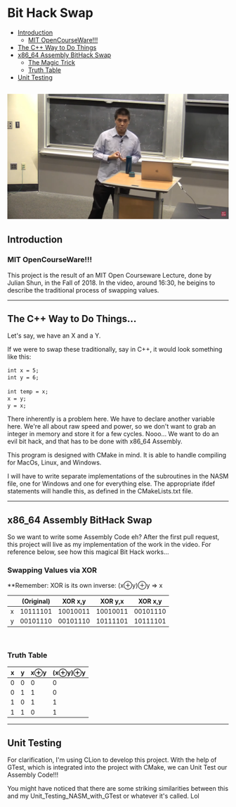 # Bit Hack Swap

* [Introduction](#introduction)
    + [MIT OpenCourseWare!!!](#mit-opencourseware)
* [The C++ Way to Do Things](#the-c-way-to-do-things)
* [x86_64 Assembly BitHack Swap](#x86_64-assembly-bithack-swap)
    + [The Magic Trick](#swapping-values-via-xor)
    + [Truth Table](#truth-table)
* [Unit Testing](#unit-testing)


![Julian_Shun](assets/images/Julian_Shun.png)
---
## Introduction

### MIT OpenCourseWare!!!

This project is the result of an MIT Open Courseware Lecture, done by Julian Shun, in the Fall of 2018. 
In the video, around 16:30, he beigins to describe the traditional process of swapping values.

---

## The C++ Way to Do Things...

Let's say, we have an X and a Y.

If we were to swap these traditionally, say in C++, it would look something like this:

    int x = 5;
    int y = 6;

    int temp = x;
    x = y;
    y = x;

There inherently is a problem here. We have to declare another variable here. We're all about raw speed and power,
so we don't want to grab an integer in memory and store it for a few cycles. Nooo... We want to do an evil bit hack,
and that has to be done with x86_64 Assembly.

This program is designed with CMake in mind. It is able to handle compiling for MacOs, Linux, and Windows. 

I will have to write separate implementations of the subroutines in the NASM file, one for Windows and one for 
everything else. The appropriate ifdef statements will handle this, as defined in the CMakeLists.txt file.

---

## x86_64 Assembly BitHack Swap
So we want to write some Assembly Code eh? After the first pull request, this project will live as my 
implementation of the work in the video. For reference below, see how this magical Bit Hack works...


### Swapping Values via XOR

**Remember: XOR is its own inverse:
        (x⊕y)⊕y => x

|     | (Original) | XOR x,y  | XOR y,x  | XOR x,y  |
|-----|------------|----------|----------|----------|
| x   | 10111101   | 10010011 | 10010011 | 00101110 |
| y   | 00101110   | 00101110 | 10111101 | 10111101 |
<br />

### Truth Table

| x   | y   | x⊕y | (x⊕y)⊕y |
|-----|-----|-----|---------|
| 0   | 0   | 0   | 0       |
| 0   | 1   | 1   | 0       |
| 1   | 0   | 1   | 1       |
| 1   | 1   | 0   | 1       |

---

## Unit Testing

For clarification, I'm using CLion to develop this project. With the help of GTest, which 
is integrated into the project with CMake, we can Unit Test our Assembly Code!!!

You might have noticed that there are some striking similarities between this and my 
Unit_Testing_NASM_with_GTest or whatever it's called. Lol


